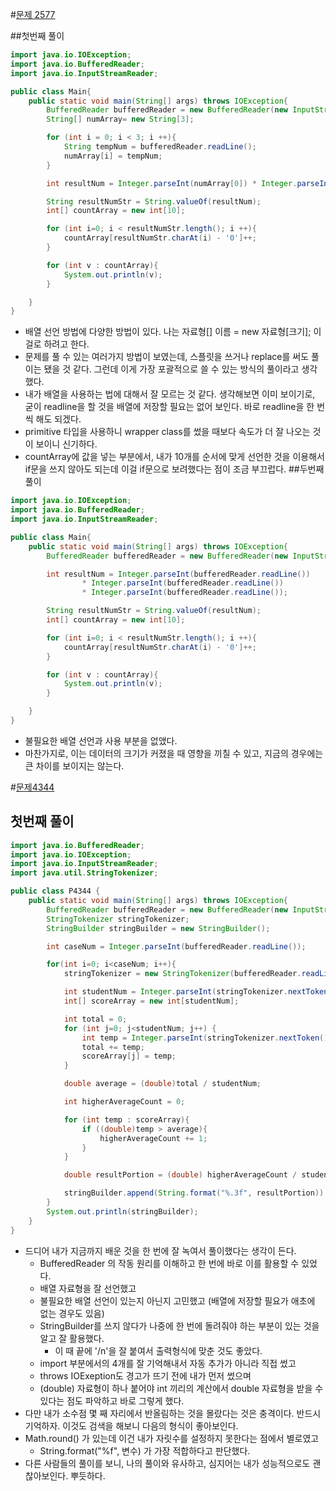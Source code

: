#[문제 2577](https://acmicpc.net/problem/2577)

##첫번째 풀이
~~~java
import java.io.IOException;
import java.io.BufferedReader;
import java.io.InputStreamReader;

public class Main{
    public static void main(String[] args) throws IOException{
        BufferedReader bufferedReader = new BufferedReader(new InputStreamReader(System.in));
        String[] numArray= new String[3];

        for (int i = 0; i < 3; i ++){
            String tempNum = bufferedReader.readLine();
            numArray[i] = tempNum;
        }

        int resultNum = Integer.parseInt(numArray[0]) * Integer.parseInt(numArray[1]) * Integer.parseInt(numArray[2]);

        String resultNumStr = String.valueOf(resultNum);
        int[] countArray = new int[10];

        for (int i=0; i < resultNumStr.length(); i ++){
            countArray[resultNumStr.charAt(i) - '0']++;
        }

        for (int v : countArray){
            System.out.println(v);
        }

    }
}
~~~
* 배열 선언 방법에 다양한 방법이 있다. 나는 자료형[] 이름 = new 자료형[크기]; 이걸로 하려고 한다.
* 문제를 풀 수 있는 여러가지 방법이 보였는데, 스플릿을 쓰거나 replace를 써도 풀이는 됐을 것 같다. 그런데 이게 가장 포괄적으로 쓸 수 있는 방식의 풀이라고 생각했다.
* 내가 배열을 사용하는 법에 대해서 잘 모르는 것 같다. 생각해보면 이미 보이기로, 굳이 readline을 할 것을 배열에 저장할 필요는 없어 보인다. 바로 readline을 한 번 씩 해도 되겠다.
* primitive 타입을 사용하니 wrapper class를 썼을 때보다 속도가 더 잘 나오는 것이 보이니 신기하다.
* countArray에 값을 넣는 부분에서, 내가 10개를 순서에 맞게 선언한 것을 이용해서 if문을 쓰지 않아도 되는데 이걸 if문으로 보려했다는 점이 조금 부끄럽다.
##두번째 풀이
~~~java
import java.io.IOException;
import java.io.BufferedReader;
import java.io.InputStreamReader;

public class Main{
    public static void main(String[] args) throws IOException{
        BufferedReader bufferedReader = new BufferedReader(new InputStreamReader(System.in));

        int resultNum = Integer.parseInt(bufferedReader.readLine()) 
                * Integer.parseInt(bufferedReader.readLine()) 
                * Integer.parseInt(bufferedReader.readLine());

        String resultNumStr = String.valueOf(resultNum);
        int[] countArray = new int[10];

        for (int i=0; i < resultNumStr.length(); i ++){
            countArray[resultNumStr.charAt(i) - '0']++;
        }

        for (int v : countArray){
            System.out.println(v);
        }

    }
}
~~~
* 불필요한 배열 선언과 사용 부분을 없앴다.
* 마찬가지로, 이는 데이터의 크기가 커졌을 때 영향을 끼칠 수 있고, 지금의 경우에는 큰 차이를 보이지는 않는다.

#[문제4344](https://www.acmicpc.net/problem/4344)
## 첫번째 풀이
~~~java
import java.io.BufferedReader;
import java.io.IOException;
import java.io.InputStreamReader;
import java.util.StringTokenizer;

public class P4344 {
    public static void main(String[] args) throws IOException{
        BufferedReader bufferedReader = new BufferedReader(new InputStreamReader(System.in));
        StringTokenizer stringTokenizer;
        StringBuilder stringBuilder = new StringBuilder();

        int caseNum = Integer.parseInt(bufferedReader.readLine());

        for(int i=0; i<caseNum; i++){
            stringTokenizer = new StringTokenizer(bufferedReader.readLine());

            int studentNum = Integer.parseInt(stringTokenizer.nextToken());
            int[] scoreArray = new int[studentNum];

            int total = 0;
            for (int j=0; j<studentNum; j++) {
                int temp = Integer.parseInt(stringTokenizer.nextToken());
                total += temp;
                scoreArray[j] = temp;
            }

            double average = (double)total / studentNum;

            int higherAverageCount = 0;

            for (int temp : scoreArray){
                if ((double)temp > average){
                    higherAverageCount += 1;
                }
            }

            double resultPortion = (double) higherAverageCount / studentNum * 100;

            stringBuilder.append(String.format("%.3f", resultPortion)).append("%").append('\n');
        }
        System.out.println(stringBuilder);
    }
}
~~~
* 드디어 내가 지금까지 배운 것을 한 번에 잘 녹여서 풀이했다는 생각이 든다.
    * BufferedReader 의 작동 원리를 이해하고 한 번에 바로 이를 활용할 수 있었다.
    * 배열 자료형을 잘 선언했고
    * 불필요한 배열 선언이 있는지 아닌지 고민했고 (배열에 저장할 필요가 애초에 없는 경우도 있음)
    * StringBuilder를 쓰지 않다가 나중에 한 번에 돌려줘야 하는 부분이 있는 것을 알고 잘 활용했다.
      * 이 때 끝에 '/n'을 잘 붙여서 출력형식에 맞춘 것도 좋았다.
    * import 부분에서의 4개를 잘 기억해내서 자동 추가가 아니라 직접 썼고
    * throws IOExeption도 경고가 뜨기 전에 내가 먼저 썼으며
    * (double) 자료형이 하나 붙어야 int 끼리의 계산에서 double 자료형을 받을 수 있다는 점도 파악하고 바로 그렇게 했다.
* 다만 내가 소수점 몇 째 자리에서 반올림하는 것을 몰랐다는 것은 충격이다. 반드시 기억하자. 이것도 검색을 해보니 다음의 형식이 좋아보인다.
* Math.round() 가 있는데 이건 내가 자릿수를 설정하지 못한다는 점에서 별로였고
    * String.format("%f", 변수) 가 가장 적합하다고 판단했다.
* 다른 사람들의 풀이를 보니, 나의 풀이와 유사하고, 심지어는 내가 성능적으로도 괜찮아보인다. 뿌듯하다.